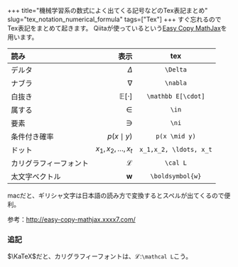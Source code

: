 +++
title="機械学習系の数式によく出てくる記号などのTex表記まとめ"
slug="tex_notation_numerical_formula"
tags=["Tex"]
+++
すぐ忘れるのでTex表記をまとめて起きます。
Qiitaが使っているという[Easy Copy MathJax](https://www.mathjax.org/)を用います。


| 読み | 表示 | tex |
|:-----------|------------:|:------------:|
| デルタ | $\Delta$ | `\Delta` |
| ナブラ | $\nabla$ | `\nabla` |
| 白抜き | $\mathbb E[\cdot]$ | `\mathbb E[\cdot]` |
| 属する | $\in$ | `\in` |
| 要素 | $\ni$ | `\ni` |
| 条件付き確率 | $p(x \mid y)$ | `p(x \mid y)` |
| ドット | $x_1,x_2, \ldots, x_t$ | `x_1,x_2, \ldots, x_t` |
| カリグラフィーフォント | $\mathcal L$ | `\cal L` |
| 太文字ベクトル| $\boldsymbol{w}$| `\boldsymbol{w}`|


macだと、ギリシャ文字は日本語の読み方で変換するとスペルが出てくるので便利。

参考：http://easy-copy-mathjax.xxxx7.com/


### 追記
$\KaTeX$だと、カリグラフィーフォントは、$\mathcal L$:`\mathcal L`こう。
